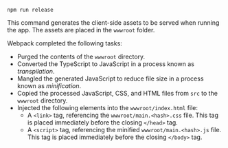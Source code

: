 ---
---
```console
npm run release
```

This command generates the client-side assets to be served when running the app. The assets are placed in the `wwwroot` folder.

Webpack completed the following tasks:

* Purged the contents of the `wwwroot` directory.
* Converted the TypeScript to JavaScript in a process known as *transpilation*.
* Mangled the generated JavaScript to reduce file size in a process known as *minification*.
* Copied the processed JavaScript, CSS, and HTML files from `src` to the `wwwroot` directory.
* Injected the following elements into the `wwwroot/index.html` file:
  * A `<link>` tag, referencing the `wwwroot/main.<hash>.css` file. This tag is placed immediately before the closing `</head>` tag.
  * A `<script>` tag, referencing the minified `wwwroot/main.<hash>.js` file. This tag is placed immediately before the closing `</body>` tag.
